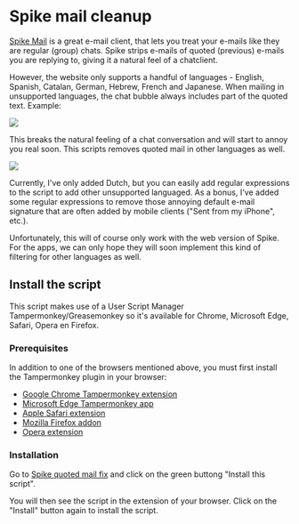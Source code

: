 # Spike mail cleanup

[Spike Mail](https://www.spikenow.com/) is a great e-mail client, that lets you treat your e-mails like they are regular (group) chats. Spike strips e-mails of quoted (previous) e-mails you are replying to, giving it a natural feel of a chatclient. 

However, the website only supports a handful of languages - English, Spanish, Catalan, German, Hebrew, French and Japanese. When mailing in unsupported languages, the chat bubble always includes part of the quoted text. Example:

![](https://blogger.googleusercontent.com/img/b/R29vZ2xl/AVvXsEhCeoedIuWGsni0rwIJAgam-a91FtmQ0HGkqhEAhHbF_GjNEmSKTABzmmHKd2W6Hzuz68KTE0yZcPSwdH2bflxSOn2vxEzp_XprFHNHIP9NTELA37HMjW7cdSxqRkEmSdESg__P_3EcU3RqWMba4_h70K5Gbr9242JumM_zmChgTZE5-DRyRw-kyjIs1CfJ/s16000/Schermafbeelding%202024-02-15%20124330.png)

This breaks the natural feeling of a chat conversation and will start to annoy you real soon. This scripts removes quoted mail in other languages as well.

![](https://blogger.googleusercontent.com/img/b/R29vZ2xl/AVvXsEioleLBKsuycOhQwJ6MU_GiahB5seo4aYMnCmlWPxo56EG_LZrt8Y63aagdujp-VnPrXSxqTPvEhYZj7dibP2uHCJzVQOIa1g1yu_Euu0U8rzHVzz0AL6Tjm7QSJlTc7Gi0svBDNw6sPXSqfspRgBcb-7z9YQM6JRO25vvXXd110GXbyjW-Wfrj4GY7wiSp/s16000/Schermafbeelding%202024-02-15%20124412.png)

Currently, I've only added Dutch, but you can easily add regular expressions to the script to add other unsupported languaged. As a bonus, I've added some regular expressions to remove those annoying default e-mail signature that are often added by mobile clients ("Sent from my iPhone", etc.).

Unfortunately, this will of course only work with the web version of Spike. For the apps, we can only hope they will soon implement this kind of filtering for other languages as well.

## Install the script

This script makes use of a User Script Manager Tampermonkey/Greasemonkey so it's available for Chrome, Microsoft Edge, Safari, Opera en Firefox. 

### Prerequisites

In addition to one of the browsers mentioned above, you must first install the Tampermonkey plugin in your browser:
* [Google Chrome Tampermonkey extension](https://chrome.google.com/webstore/detail/dhdgffkkebhmkfjojejmpbldmpobfkfo)
* [Microsoft Edge Tampermonkey app](https://www.microsoft.com/store/apps/9NBLGGH5162S)
* [Apple Safari extension](https://safari.tampermonkey.net/tampermonkey.safariextz)
* [Mozilla Firefox addon](https://addons.mozilla.org/en-US/firefox/addon/tampermonkey/)
* [Opera extension](https://addons.opera.com/en/extensions/details/tampermonkey-beta/)

### Installation

Go to [Spike quoted mail fix](https://greasyfork.org/nl/scripts/487366-spike-quoted-mail-fix) and click on the green buttong "Install this script".

You will then see the script in the extension of your browser. Click on the "Install" button again to install the script.
